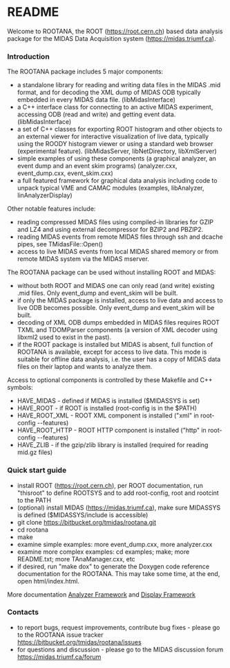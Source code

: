 # README #

Welcome to ROOTANA, the ROOT (https://root.cern.ch) based data analysis package for the MIDAS Data Acquisition system (https://midas.triumf.ca).

### Introduction ###

The ROOTANA package includes 5 major components:

* a standalone library for reading and writing data files in the MIDAS .mid format, and for decoding the XML dump of MIDAS ODB typically embedded in every MIDAS data file. (libMidasInterface)
* a C++ interface class for connecting to an active MIDAS experiment, accessing ODB (read and write) and getting event data. (libMidasInterface)
* a set of C++ classes for exporting ROOT histogram and other objects to an external viewer for interactive visualization of live data, typically using the ROODY histogram viewer or using a standard web browser (experimental feature). (libMidasServer, libNetDirectory, libXmlServer)
* simple examples of using these components (a graphical analyzer, an event dump and an event skim programs) (analyzer.cxx, event_dump.cxx, event_skim.cxx)
* a full featured framework for graphical data analysis including code to unpack typical VME and CAMAC modules (examples, libAnalyzer, linAnalyzerDisplay)

Other notable features include:

* reading compressed MIDAS files using compiled-in libraries for GZIP and LZ4 and using external decompressor for BZIP2 and PBZIP2.
* reading MIDAS events from remote MIDAS files through ssh and dcache pipes, see TMidasFile::Open()
* access to live MIDAS events from local MIDAS shared memory or from remote MIDAS system via the MIDAS mserver.

The ROOTANA package can be used without installing ROOT and MIDAS:

* without both ROOT and MIDAS one can only read (and write) existing .mid files. Only event_dump and event_skim will be built.
* if only the MIDAS package is installed, access to live data and access to live ODB becomes possible. Only event_dump and event_skim will be built.
* decoding of XML ODB dumps embedded in MIDAS files requires ROOT TXML and TDOMParser components (a version of XML decoder using libxml2 used to exist in the past).
* if the ROOT package is installed but MIDAS is absent, full function of ROOTANA is available, except for access to live data. This mode is suitable for offline data analysis, i.e. the user has a copy of MIDAS data files on their laptop and wants to analyze them.

Access to optional components is controlled by these Makefile and C++ symbols:

* HAVE_MIDAS - defined if MIDAS is installed ($MIDASSYS is set)
* HAVE_ROOT - if ROOT is installed (root-config is in the $PATH)
* HAVE_ROOT_XML - ROOT XML component is installed ("xml" in root-config --features)
* HAVE_ROOT_HTTP - ROOT HTTP component is installed ("http" in root-config --features)
* HAVE_ZLIB - if the gzip/zlib library is installed (required for reading mid.gz files)

### Quick start guide ###

* install ROOT (https://root.cern.ch), per ROOT documentation, run "thisroot" to define ROOTSYS and to add root-config, root and rootcint to the PATH
* (optional) install MIDAS (https://midas.triumf.ca), make sure MIDASSYS is defined ($MIDASSYS/include is accessible)
* git clone https://bitbucket.org/tmidas/rootana.git
* cd rootana
* make
* examine simple examples: more event_dump.cxx, more analyzer.cxx
* examine more complex examples: cd examples; make; more README.txt; more TAnaManager.cxx, etc
* if desired, run "make dox" to generate the Doxygen code reference documentation for the ROOTANA. This may take some time, at the end, open html/index.html.

More documentation [Analyzer Framework](http://ladd00.triumf.ca/~lindner/rootana/html/analyzerClass.html) and [Display Framework](http://ladd00.triumf.ca/~lindner/rootana/html/displayClass.html)

### Contacts ###

* to report bugs, request improvements, contribute bug fixes - please go to the ROOTANA issue tracker https://bitbucket.org/tmidas/rootana/issues
* for questions and discussion - please go to the MIDAS discussion forum https://midas.triumf.ca/forum

